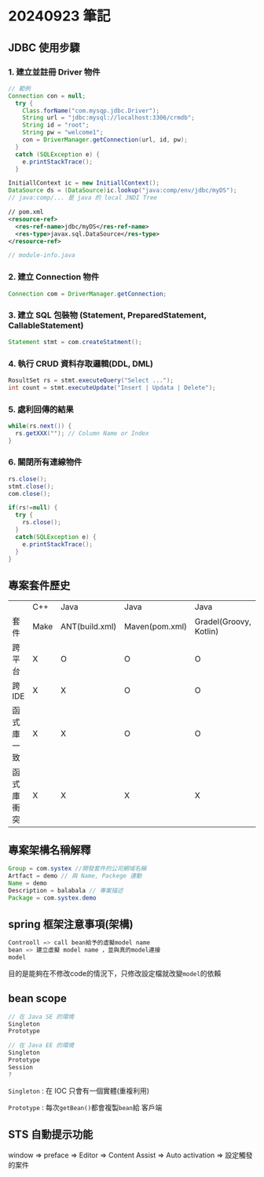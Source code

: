 # 20240923 筆記

## JDBC 使用步驟

### 1. 建立並註冊 Driver 物件
```java
// 範例 
Connection con = null;
  try {
    Class.forName("com.mysqp.jdbc.Driver");
    String url = "jdbc:mysql://localhost:3306/crmdb";
    String id = "root";
    String pw = "welcome1";
    con = DriverManager.getConnection(url, id, pw);
  }
  catch (SQLException e) {
    e.printStackTrace();
  }
```
```java
InitiallContext ic = new InitiallContext();
DataSource ds = (DataSource)ic.lookup("java:comp/env/jdbc/myDS"); 
// java:comp/... 是 java 的 local JNDI Tree 
```
```xml
// pom.xml
<resource-ref>
  <res-ref-name>jdbc/myDS</res-ref-name>
  <res-type>javax.sql.DataSource</res-type>
</resource-ref>
```

```java
// module-info.java 
```

### 2. 建立 Connection 物件
```java
Connection com = DriverManager.getConnection;
```

### 3. 建立 SQL 包裝物 (Statement, PreparedStatement, CallableStatement)
```java
Statement stmt = com.createStatment();
```

### 4. 執行 CRUD 資料存取邏輯(DDL, DML)
```java
RosultSet rs = stmt.executeQuery("Select ...");
int count = stmt.executeUpdate("Insert | Updata | Delete");
```

### 5. 處利回傳的結果
``` java
while(rs.next()) {
  rs.getXXX(""); // Column Name or Index
}
```

### 6. 關閉所有連線物件
```java
rs.close();
stmt.close();
com.close();

if(rs!=null) {
  try {
    rs.close();
  }
  catch(SQLException e) {
    e.printStackTrace();
  }
}
```


## 專案套件歷史
<table>
  <tbody>
    <tr>
      <td></td>
      <td>C++</td>
      <td>Java</td>
      <td>Java</td>
      <td>Java</td>
      <td>SpringBoot</td>
    </tr>
    <tr>
      <td>套件</td>
      <td>Make</td>
      <td>ANT(build.xml)</td>
      <td>Maven(pom.xml)</td>
      <td>Gradel(Groovy, Kotlin)</td>
      <td>SpringBoot(Maven, Gradel)</td>
    </tr>
    <tr>
      <td>跨平台</td>
      <td>X</td>
      <td>O</td>
      <td>O</td>
      <td>O</td>
      <td>O</td>
    </tr>
    <tr>
      <td>跨IDE</td>
      <td>X</td>
      <td>X</td>
      <td>O</td>
      <td>O</td>
      <td>O</td>
    </tr>
    <tr>
      <td>函式庫一致</td>
      <td>X</td>
      <td>X</td>
      <td>O</td>
      <td>O</td>
      <td>O</td>
    </tr>
    <tr>
      <td>函式庫衝突</td>
      <td>X</td>
      <td>X</td>
      <td>X</td>
      <td>X</td>
      <td>O(大幅簡化)</td>
    </tr>
  </tbody>
</table>

## 專案架構名稱解釋

```java
Group = com.systex //開發套件的公司網域名稱
Artfact = demo // 與 Name, Packege 連動
Name = demo 
Description = balabala // 專案描述
Package = com.systex.demo
```

## spring 框架注意事項(架構)

```java
Controoll => call bean給予的虛擬model name
bean => 建立虛擬 model name ，並與真的model連接
model
```
目的是能夠在不修改code的情況下，只修改設定檔就改變`model`的依賴

## bean scope

```java
// 在 Java SE 的環境
Singleton
Prototype

// 在 Java EE 的環境
Singleton
Prototype
Session
?
```
`Singleton` : 在 IOC 只會有一個實體(重複利用)

`Prototype` : 每次`getBean()`都會複製`bean`給
客戶端


## STS 自動提示功能
window => preface => Editor => Content Assist => Auto activation => 設定觸發的案件